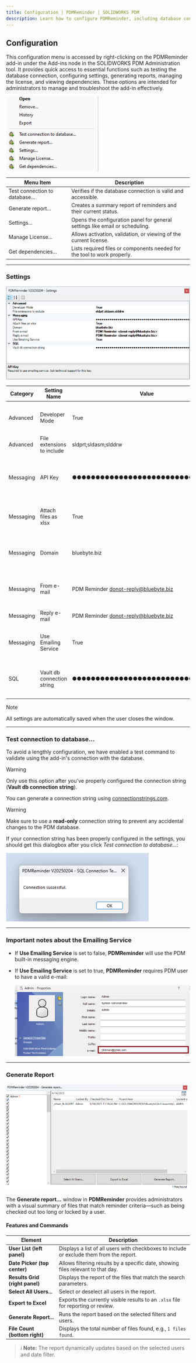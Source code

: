 ```yaml
---
title: Configuration | PDMReminder | SOLIDWORKS PDM
description: Learn how to configure PDMReminder, including database connection, settings, licensing, and reporting features.
---
```

## Configuration 

This configuration menu is accessed by right-clicking on the PDMReminder add-in under the Add-ins node in the SOLIDWORKS PDM Administration tool. It provides quick access to essential functions such as testing the database connection, configuring settings, generating reports, managing the license, and viewing dependencies. These options are intended for administrators to manage and troubleshoot the add-in effectively.

![Menu](../images/image.png)

| Menu Item                     | Description                                                                 |
|------------------------------|-----------------------------------------------------------------------------|
| Test connection to database... | Verifies if the database connection is valid and accessible.                |
| Generate report...           | Creates a summary report of reminders and their current status.             |
| Settings...                  | Opens the configuration panel for general settings like email or scheduling.|
| Manage License...            | Allows activation, validation, or viewing of the current license.           |
| Get dependencies...          | Lists required files or components needed for the tool to work properly.    |


---
### Settings

![alt text](../images/image-2.png)

| Category   | Setting Name              | Value                            | Description                                                                 |
|------------|---------------------------|----------------------------------|-----------------------------------------------------------------------------|
| Advanced   | Developer Mode            | True                             | Enables developer-specific options or debug info.                          |
| Advanced   | File extensions to include| sldprt;sldasm;slddrw             | File types to monitor for reminders.                                       |
| Messaging  | API Key                   | ●●●●●●●●●●●●●●●●●●●●●●●●●●●●●●●●  | Required to use the emailing service (contact support for access).         |
| Messaging  | Attach files as xlsx      | True                             | Sends reminder attachments as Excel files.                                 |
| Messaging  | Domain                    | bluebyte.biz                     | Sets the domain used in email links or references.                         |
| Messaging  | From e-mail               | PDM Reminder <donot-reply@bluebyte.biz> | Sender email address for outgoing reminders.                       |
| Messaging  | Reply e-mail              | PDM Reminder <donot-reply@bluebyte.biz> | Reply-to address for responses.                                     |
| Messaging  | Use Emailing Service      | True                             | Enables or disables the external emailing service.                         |
| SQL        | Vault db connection string| ●●●●●●●●●●●●●●●●●●●●●●●●●●●●●●●●  | Connection string to read data from the PDM SQL database.                  |

> [!Note]
> All settings are automatically saved when the user closes the window.

---
### Test connection to database...

To avoid a lengthly configuration, we have enabled a test command to validate using the add-in's connection with the database.  
> [!Warning]
> Only use this option after you've properly configured the connection string (**Vault db connection string**).

You can generate a connection string using [connectionstrings.com](https://www.connectionstrings.com/sql-server/).

> [!Warning]
> Make sure to use a **read-only** connection string to prevent any accidental changes to the PDM database.

If your connection string has been properly configured in the settings, you should get this dialogbox after you click *Test connection to database...*:

![alt text](../images/image-1.png)

---

### Important notes about the **Emailing Service**

- If **Use Emailing Service** is set to false, **PDMReminder** will use the PDM built-in messaging engine. 
- If **Use Emailing Service** is set to true, **PDMReminder** requires PDM user to have a valid e-mail: 

  ![alt text](../images/useremailsetting.png) 


---
### Generate Report 

![alt text](../images/image-3.png)


The **Generate report...** window in **PDMReminder** provides administrators with a visual summary of files that match reminder criteria—such as being checked out too long or locked by a user.

#### Features and Commands

| Element                      | Description                                                                 |
|------------------------------|-----------------------------------------------------------------------------|
| **User List (left panel)**   | Displays a list of all users with checkboxes to include or exclude them from the report. |
| **Date Picker (top center)** | Allows filtering results by a specific date, showing files relevant to that day. |
| **Results Grid (right panel)** | Displays the report of the files that match the search parameters.  
| **Select All Users...**      | Select or deselect all users in the report.          |
| **Export to Excel**          | Exports the currently visible results to an `.xlsx` file for reporting or review. |
| **Generate Report...**       | Runs the report based on the selected filters and users.                    |
| **File Count (bottom right)**| Displays the total number of files found, e.g., `1 files found`.            |

> ℹ️ **Note:** The report dynamically updates based on the selected users and date filter.